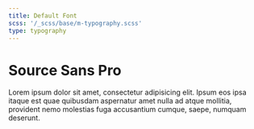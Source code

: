 ```yaml
---
title: Default Font
scss: '/_scss/base/m-typography.scss'
type: typography
---
```


# Source Sans Pro
Lorem ipsum dolor sit amet, consectetur adipisicing elit. Ipsum eos ipsa itaque est quae quibusdam aspernatur amet nulla ad atque mollitia, provident nemo molestias fuga accusantium cumque, saepe, numquam deserunt.
